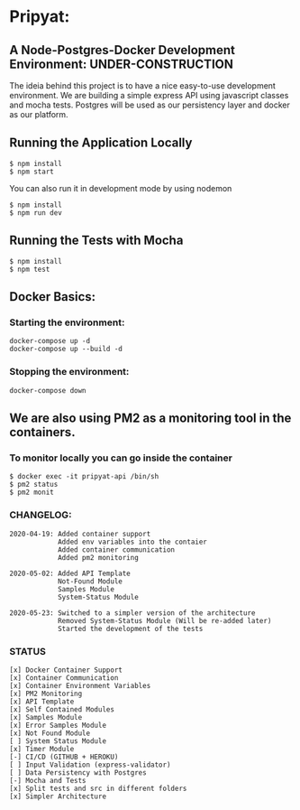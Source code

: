 # Pripyat:
## A Node-Postgres-Docker Development Environment: UNDER-CONSTRUCTION
The ideia behind this project is to have a nice easy-to-use development environment. We are building a simple express API using javascript classes and mocha tests. Postgres will be used as our persistency layer and docker as our platform.

## Running the Application Locally
    $ npm install
    $ npm start

You can also run it in development mode by using nodemon

    $ npm install
    $ npm run dev

## Running the Tests with Mocha

    $ npm install
    $ npm test

## Docker Basics:
### Starting the environment:
    docker-compose up -d
    docker-compose up --build -d

### Stopping the environment:
    docker-compose down

## We are also using PM2 as a monitoring tool in the containers.
### To monitor locally you can go inside the container
    $ docker exec -it pripyat-api /bin/sh
    $ pm2 status
    $ pm2 monit

### CHANGELOG:
    2020-04-19: Added container support
                Added env variables into the contaier
                Added container communication
                Added pm2 monitoring
    
    2020-05-02: Added API Template
                Not-Found Module
                Samples Module
                System-Status Module

    2020-05-23: Switched to a simpler version of the architecture
                Removed System-Status Module (Will be re-added later)
                Started the development of the tests

### STATUS
    [x] Docker Container Support
    [x] Container Communication
    [x] Container Environment Variables
    [x] PM2 Monitoring
    [x] API Template
    [x] Self Contained Modules
    [x] Samples Module
    [x] Error Samples Module
    [x] Not Found Module
    [ ] System Status Module
    [x] Timer Module
    [-] CI/CD (GITHUB + HEROKU)
    [ ] Input Validation (express-validator)
    [ ] Data Persistency with Postgres
    [-] Mocha and Tests
    [x] Split tests and src in different folders
    [x] Simpler Architecture

